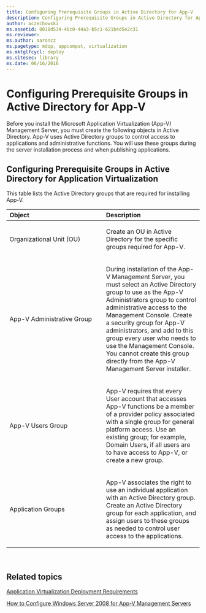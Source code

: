 ```yaml
---
title: Configuring Prerequisite Groups in Active Directory for App-V
description: Configuring Prerequisite Groups in Active Directory for App-V
author: aczechowski
ms.assetid: 0010d534-46c0-44a3-b5c1-621b4d5e2c31
ms.reviewer:
ms.author: aaroncz
ms.pagetype: mdop, appcompat, virtualization
ms.mktglfcycl: deploy
ms.sitesec: library
ms.date: 06/16/2016
---
```



# Configuring Prerequisite Groups in Active Directory for App-V


Before you install the Microsoft Application Virtualization (App-V) Management Server, you must create the following objects in Active Directory. App-V uses Active Directory groups to control access to applications and administrative functions. You will use these groups during the server installation process and when publishing applications.

## Configuring Prerequisite Groups in Active Directory for Application Virtualization


This table lists the Active Directory groups that are required for installing App-V.

<table>
<colgroup>
<col width="50%" />
<col width="50%" />
</colgroup>
<thead>
<tr class="header">
<th align="left">Object</th>
<th align="left">Description</th>
</tr>
</thead>
<tbody>
<tr class="odd">
<td align="left"><p>Organizational Unit (OU)</p></td>
<td align="left"><p>Create an OU in Active Directory for the specific groups required for App-V.</p></td>
</tr>
<tr class="even">
<td align="left"><p>App-V Administrative Group</p></td>
<td align="left"><p>During installation of the App-V Management Server, you must select an Active Directory group to use as the App-V Administrators group to control administrative access to the Management Console. Create a security group for App-V administrators, and add to this group every user who needs to use the Management Console. You cannot create this group directly from the App-V Management Server installer.</p></td>
</tr>
<tr class="odd">
<td align="left"><p>App-V Users Group</p></td>
<td align="left"><p>App-V requires that every User account that accesses App-V functions be a member of a provider policy associated with a single group for general platform access. Use an existing group; for example, Domain Users, if all users are to have access to App-V, or create a new group.</p></td>
</tr>
<tr class="even">
<td align="left"><p>Application Groups</p></td>
<td align="left"><p>App-V associates the right to use an individual application with an Active Directory group. Create an Active Directory group for each application, and assign users to these groups as needed to control user access to the applications.</p></td>
</tr>
</tbody>
</table>

 

## Related topics


[Application Virtualization Deployment Requirements](application-virtualization-deployment-requirements.md)

[How to Configure Windows Server 2008 for App-V Management Servers](how-to-configure-windows-server-2008-for-app-v-management-servers.md)

 

 





